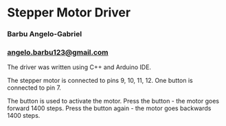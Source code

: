 # Stepper Motor Driver

### Barbu Angelo-Gabriel
### angelo.barbu123@gmail.com

The driver was written using C++ and Arduino IDE.

The stepper motor is connected to pins 9, 10, 11, 12.
One button is connected to pin 7.

The button is used to activate the motor.
Press the button - the motor goes forward 1400 steps.
Press the button again - the motor goes backwards 1400 steps.  
